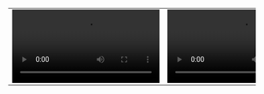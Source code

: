 <table class="center">
<tr>
  <td>
    <video controls autoplay loop>
      <source src="https://drive.google.com/file/d/1cubDPHiSANCYpDGczSsjD48CqIjDSpQr/view?usp=drive_link" type="video/mp4">
      Your browser does not support the video tag.
    </video>
  </td>
<td>    <video controls autoplay loop>
      <source src="https://www.youtube.com/watch?v=4fezP875xOQ" type="video/mp4">
      Your browser does not support the video tag.
    </video>
</td>
</tr>
</table>
